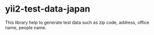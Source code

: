 # yii2-test-data-japan

This library help to generate test data such as zip code, address, office name, people name.